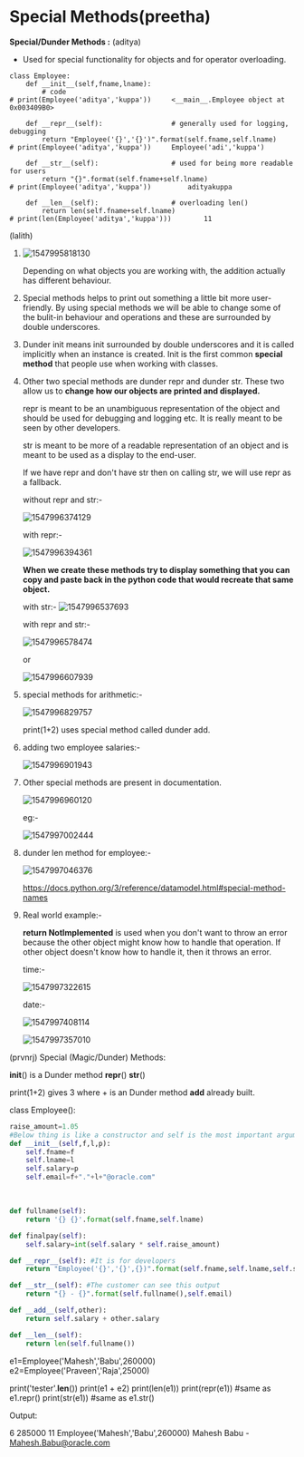 
# Special Methods(preetha)

**Special/Dunder Methods :** (aditya)

* Used for special functionality for objects and for operator overloading.

```python3
class Employee:
	def __init__(self,fname,lname):
		# code
# print(Employee('aditya','kuppa'))		<__main__.Employee object at 0x003409B0>

	def __repr__(self):					# generally used for logging, debugging
		return "Employee('{}','{}')".format(self.fname,self.lname)
# print(Employee('aditya','kuppa'))		Employee('adi','kuppa')

	def __str__(self):					# used for being more readable for users
		return "{}".format(self.fname+self.lname)
# print(Employee('aditya','kuppa'))			adityakuppa

	def __len__(self):					# overloading len()
		return len(self.fname+self.lname)
# print(len(Employee('aditya','kuppa')))		11	
```
(lalith)
1. ![1547995818130](https://github.com/adityakuppa26/Python-Notes/blob/lalith_notes/images/1547995818130.png) 

   Depending on what objects you are working with, the addition actually has different behaviour. 

2. Special methods helps to print out something a little bit more user-friendly. By using special methods we will be able to change some of the bulit-in behaviour and operations and these are surrounded by double underscores.

3. Dunder init means init surrounded by double underscores and it is called implicitly when an instance is created. Init is the first common **special method** that people use when working with classes.

4. Other two special methods are dunder repr and dunder str. These two allow us to **change how our objects are printed and displayed.**

   repr is meant to be an unambiguous representation of the object and should be used for debugging and logging etc. It is really meant to be seen by other developers.

   str is meant to be more of a readable representation of an object and is meant to be used as a display to the end-user. 

   If we have repr and don't have str then on calling str, we will use repr as a fallback.

   without repr and str:-

   ![1547996374129](https://github.com/adityakuppa26/Python-Notes/blob/lalith_notes/images/1547996374129.png) 

   with repr:-

   ![1547996394361](https://github.com/adityakuppa26/Python-Notes/blob/lalith_notes/images/1547996394361.png) 

   **When we create these methods try to display something that you can copy and paste back in the python code that would recreate that same object.**

   with str:- ![1547996537693](https://github.com/adityakuppa26/Python-Notes/blob/lalith_notes/images/1547996537693.png) 

   with repr and str:-

   ![1547996578474](https://github.com/adityakuppa26/Python-Notes/blob/lalith_notes/images/1547996578474.png) 

   or 

   ![1547996607939](https://github.com/adityakuppa26/Python-Notes/blob/lalith_notes/images/1547996607939.png)

5. special methods for arithmetic:-

   ![1547996829757](https://github.com/adityakuppa26/Python-Notes/blob/lalith_notes/images/1547996829757.png) 

   print(1+2) uses special method called dunder add. 

6. adding two employee salaries:-

   ![1547996901943](https://github.com/adityakuppa26/Python-Notes/blob/lalith_notes/images/1547996901943.png) 

7. Other special methods are present in documentation.

   ![1547996960120](https://github.com/adityakuppa26/Python-Notes/blob/lalith_notes/images/1547996960120.png) 

   eg:-

   ![1547997002444](https://github.com/adityakuppa26/Python-Notes/blob/lalith_notes/images/1547997002444.png) 

8. dunder len method for employee:-

   ![1547997046376](https://github.com/adityakuppa26/Python-Notes/blob/lalith_notes/images/1547997046376.png)

   https://docs.python.org/3/reference/datamodel.html#special-method-names 

9. Real world example:-

   **return NotImplemented** is used when you don't want to throw an error because the other object might know how to handle that operation. If other object doesn't know how to handle it, then it throws an error. 

   time:-

   ![1547997322615](https://github.com/adityakuppa26/Python-Notes/blob/lalith_notes/images/1547997322615.png)

   date:- 

   ![1547997408114](https://github.com/adityakuppa26/Python-Notes/blob/lalith_notes/images/1547997408114.png)  

   ![1547997357010](https://github.com/adityakuppa26/Python-Notes/blob/lalith_notes/images/1547997357010.png) 

   
(prvnrj)
Special (Magic/Dunder) Methods:


__init__() is a Dunder method
__repr__()
__str__()

print(1+2) gives 3 where + is an Dunder method __add__ already built.



class Employee():

```python
raise_amount=1.05
#Below thing is like a constructor and self is the most important argument 
def __init__(self,f,l,p):
    self.fname=f
    self.lname=l
    self.salary=p
    self.email=f+"."+l+"@oracle.com"
```


​        
```python
def fullname(self):
    return '{} {}'.format(self.fname,self.lname)
```


```python
def finalpay(self):
    self.salary=int(self.salary * self.raise_amount)

def __repr__(self): #It is for developers
    return "Employee('{}','{}',{})".format(self.fname,self.lname,self.salary)

def __str__(self): #The customer can see this output
    return "{} - {}".format(self.fullname(),self.email)

def __add__(self,other):
    return self.salary + other.salary

def __len__(self):
    return len(self.fullname())
```

e1=Employee('Mahesh','Babu',260000)
e2=Employee('Praveen','Raja',25000)

print('tester'.__len__())
print(e1 + e2)
print(len(e1))
print(repr(e1)) #same as e1.repr()
print(str(e1)) #same as e1.str()


Output:

6
285000
11
Employee('Mahesh','Babu',260000)
Mahesh Babu - Mahesh.Babu@oracle.com

